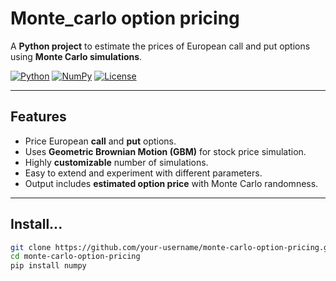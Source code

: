 # Monte_carlo option pricing
A **Python project** to estimate the prices of European call and put options using **Monte Carlo simulations**.

[![Python](https://img.shields.io/badge/Python-3776AB?style=for-the-badge&logo=python&logoColor=white)](https://www.python.org/) 
[![NumPy](https://img.shields.io/badge/NumPy-F3F3F3?style=for-the-badge&logo=numpy&logoColor=013243)](https://numpy.org/) 
[![License](https://img.shields.io/badge/License-MIT-pink?style=for-the-badge)](LICENSE)

---

## Features
- Price European **call** and **put** options.
- Uses **Geometric Brownian Motion (GBM)** for stock price simulation.
- Highly **customizable** number of simulations.
- Easy to extend and experiment with different parameters.
- Output includes **estimated option price** with Monte Carlo randomness.  

---

## Install...
```bash
git clone https://github.com/your-username/monte-carlo-option-pricing.git
cd monte-carlo-option-pricing
pip install numpy
